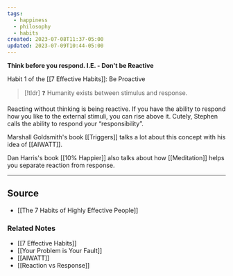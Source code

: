 ```yaml
---
tags:
  - happiness
  - philosophy
  - habits
created: 2023-07-08T11:37-05:00
updated: 2023-07-09T10:44-05:00
---
```

**Think before you respond. I.E. - Don't be Reactive**

Habit 1 of the [[7 Effective Habits]]: Be Proactive 

> [!tldr] ❓ Humanity exists between stimulus and response.

Reacting without thinking is being reactive. If you have the ability to respond how you like to the external stimuli, you can rise above it. Cutely, Stephen calls the ability to respond your “responsibility”.

Marshall Goldsmith's book [[Triggers]] talks a lot about this concept with his idea of [[AIWATT]].

Dan Harris's book [[10% Happier]] also talks about how [[Meditation]] helps you separate reaction from response.

---

## Source
- [[The 7 Habits of Highly Effective People]]

### Related Notes
- [[7 Effective Habits]]
- [[Your Problem is Your Fault]]
- [[AIWATT]] 
- [[Reaction vs Response]]